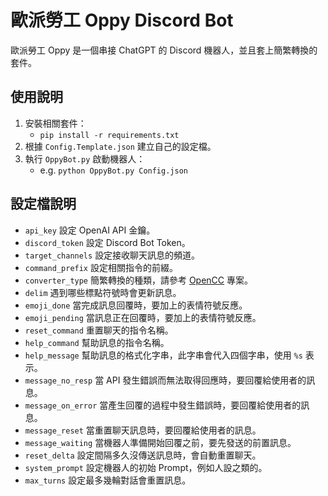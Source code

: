 # 歐派勞工 Oppy Discord Bot

歐派勞工 Oppy 是一個串接 ChatGPT 的 Discord 機器人，並且套上簡繁轉換的套件。

## 使用說明

1. 安裝相關套件：
    + `pip install -r requirements.txt`
2. 根據 `Config.Template.json` 建立自己的設定檔。
3. 執行 `OppyBot.py` 啟動機器人：
    + e.g. `python OppyBot.py Config.json`

## 設定檔說明

+ `api_key` 設定 OpenAI API 金鑰。
+ `discord_token` 設定 Discord Bot Token。
+ `target_channels` 設定接收聊天訊息的頻道。
+ `command_prefix` 設定相關指令的前綴。
+ `converter_type` 簡繁轉換的種類，請參考 [OpenCC](https://github.com/BYVoid/OpenCC) 專案。
+ `delim` 遇到哪些標點符號時會更新訊息。
+ `emoji_done` 當完成訊息回覆時，要加上的表情符號反應。
+ `emoji_pending` 當訊息正在回覆時，要加上的表情符號反應。
+ `reset_command` 重置聊天的指令名稱。
+ `help_command` 幫助訊息的指令名稱。
+ `help_message` 幫助訊息的格式化字串，此字串會代入四個字串，使用 `%s` 表示。
+ `message_no_resp` 當 API 發生錯誤而無法取得回應時，要回覆給使用者的訊息。
+ `message_on_error` 當產生回覆的過程中發生錯誤時，要回覆給使用者的訊息。
+ `message_reset` 當重置聊天訊息時，要回覆給使用者的訊息。
+ `message_waiting` 當機器人準備開始回覆之前，要先發送的前置訊息。
+ `reset_delta` 設定間隔多久沒傳送訊息時，會自動重置聊天。
+ `system_prompt` 設定機器人的初始 Prompt，例如人設之類的。
+ `max_turns` 設定最多幾輪對話會重置訊息。
